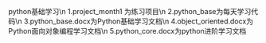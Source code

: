 python基础学习\n
1.project_month1 为练习项目\n
2.python_base为每天学习代码\n
3.python_base.docx为Python基础学习文档\n
4.object_oriented.docx为Python面向对象编程学习文档\n
5.python_core.docx为python进阶学习文档
